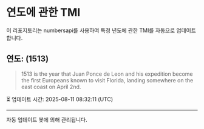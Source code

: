 
# 연도에 관한 TMI

이 리포지토리는 numbersapi를 사용하여 특정 년도에 관한 TMI를 자동으로 업데이트합니다.

## 연도: (1513)
> 1513 is the year that Juan Ponce de Leon and his expedition become the first Europeans known to visit Florida, landing somewhere on the east coast on April 2nd.

⏳ 업데이트 시간: 2025-08-11 08:32:11 (UTC)

---
자동 업데이트 봇에 의해 관리됩니다.
